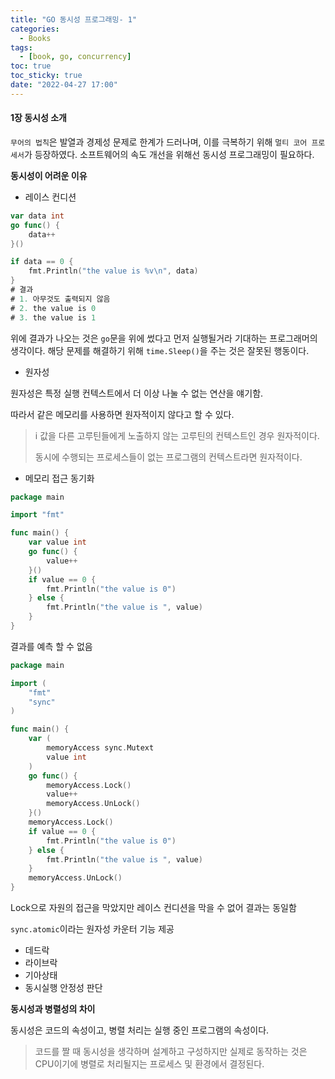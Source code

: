 ```yaml
---
title: "GO 동시성 프로그래밍- 1"
categories:
  - Books
tags:
  - [book, go, concurrency]
toc: true
toc_sticky: true
date: "2022-04-27 17:00"
---
```


#### 1장 동시성 소개

`무어의 법칙`은 발열과 경제성 문제로 한계가 드러나며, 이를 극복하기 위해 `멀티 코어 프로세서`가 등장하였다. 소프트웨어의 속도 개선을 위해선 동시성 프로그래밍이 필요하다.

**동시성이 어려운 이유**

* 레이스 컨디션

```go
var data int
go func() {
    data++
}()

if data == 0 {
    fmt.Println("the value is %v\n", data)
}
# 결과
# 1. 아무것도 출력되지 않음
# 2. the value is 0
# 3. the value is 1
```

위에 결과가 나오는 것은 `go`문을 위에 썼다고 먼저 실행될거라 기대하는 프로그래머의 생각이다. 해당 문제를 해결하기 위해 `time.Sleep()`을 주는 것은 잘못된 행동이다.

* 원자성

원자성은 특정 실행 컨텍스트에서 더 이상 나눌 수 없는 연산을 얘기함.

따라서 같은 메모리를 사용하면 원자적이지 않다고 할 수 있다.

> i 값을 다른 고루틴들에게 노출하지 않는 고루틴의 컨텍스트인 경우 원자적이다.
>
> 동시에 수행되는 프로세스들이 없는 프로그램의 컨텍스트라면 원자적이다.

* 메모리 접근 동기화

```go
package main

import "fmt"

func main() {
    var value int
    go func() {
        value++
    }()
    if value == 0 {
        fmt.Println("the value is 0")
    } else {
        fmt.Println("the value is ", value)
    }
}
```

결과를 예측 할 수 없음

```go
package main

import (
	"fmt"
    "sync"
)

func main() {
    var (
        memoryAccess sync.Mutext
        value int
    )
    go func() {
        memoryAccess.Lock()
        value++
        memoryAccess.UnLock()
    }()
    memoryAccess.Lock()
    if value == 0 {
        fmt.Println("the value is 0")
    } else {
        fmt.Println("the value is ", value)
    }
    memoryAccess.UnLock()
}
```

Lock으로 자원의 접근을 막았지만 레이스 컨디션을 막을 수 없어 결과는 동일함

`sync.atomic`이라는 원자성 카운터 기능 제공

* 데드락
* 라이브락
* 기아상태
* 동시실행 안정성 판단

**동시성과 병렬성의 차이**

동시성은 코드의 속성이고, 병렬 처리는 실행 중인 프로그램의 속성이다.

> 코드를 짤 때 동시성을 생각하며 설계하고 구성하지만 실제로 동작하는 것은 CPU이기에 병렬로 처리될지는 프로세스 및 환경에서 결정된다.
